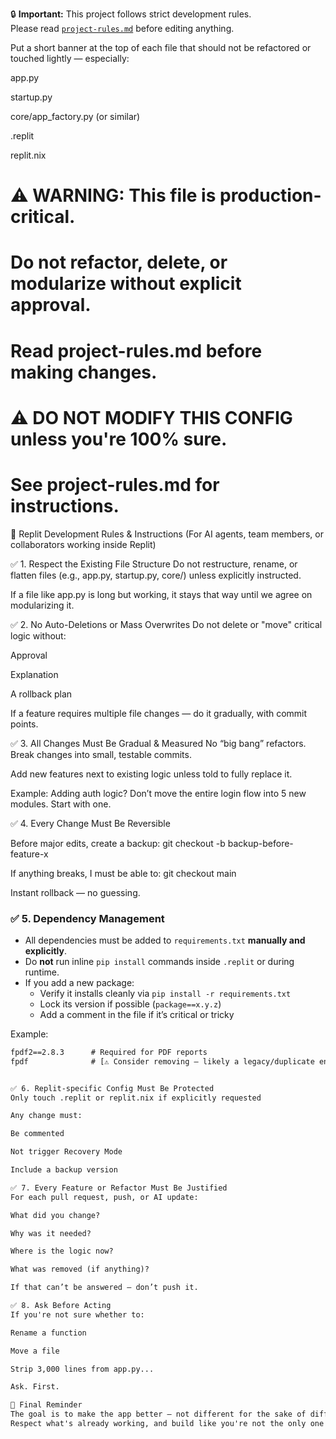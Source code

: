 🔒 **Important:** This project follows strict development rules.  
Please read [`project-rules.md`](./project-rules.md) before editing anything.

Put a short banner at the top of each file that should not be refactored or touched lightly — especially:

app.py

startup.py

core/app_factory.py (or similar)

.replit

replit.nix

# ⚠️ WARNING: This file is production-critical.
# Do not refactor, delete, or modularize without explicit approval.
# Read project-rules.md before making changes.

# ⚠️ DO NOT MODIFY THIS CONFIG unless you're 100% sure.
# See project-rules.md for instructions.


📜 Replit Development Rules & Instructions
(For AI agents, team members, or collaborators working inside Replit)

✅ 1. Respect the Existing File Structure
Do not restructure, rename, or flatten files (e.g., app.py, startup.py, core/) unless explicitly instructed.

If a file like app.py is long but working, it stays that way until we agree on modularizing it.

✅ 2. No Auto-Deletions or Mass Overwrites
Do not delete or "move" critical logic without:

Approval

Explanation

A rollback plan

If a feature requires multiple file changes — do it gradually, with commit points.

✅ 3. All Changes Must Be Gradual & Measured
No “big bang” refactors. Break changes into small, testable commits.

Add new features next to existing logic unless told to fully replace it.

Example:
Adding auth logic? Don’t move the entire login flow into 5 new modules. Start with one.

✅ 4. Every Change Must Be Reversible

Before major edits, create a backup:
git checkout -b backup-before-feature-x

If anything breaks, I must be able to:
git checkout main

Instant rollback — no guessing.


### ✅ 5. Dependency Management

- All dependencies must be added to `requirements.txt` **manually and explicitly**.
- Do **not** run inline `pip install` commands inside `.replit` or during runtime.
- If you add a new package:
  - Verify it installs cleanly via `pip install -r requirements.txt`
  - Lock its version if possible (`package==x.y.z`)
  - Add a comment in the file if it’s critical or tricky

Example:
```txt
fpdf2==2.8.3      # Required for PDF reports
fpdf              # [⚠️ Consider removing — likely a legacy/duplicate entry]


✅ 6. Replit-specific Config Must Be Protected
Only touch .replit or replit.nix if explicitly requested

Any change must:

Be commented

Not trigger Recovery Mode

Include a backup version

✅ 7. Every Feature or Refactor Must Be Justified
For each pull request, push, or AI update:

What did you change?

Why was it needed?

Where is the logic now?

What was removed (if anything)?

If that can’t be answered — don’t push it.

✅ 8. Ask Before Acting
If you're not sure whether to:

Rename a function

Move a file

Strip 3,000 lines from app.py...

Ask. First.

📌 Final Reminder
The goal is to make the app better — not different for the sake of difference.
Respect what's already working, and build like you're not the only one reading the code.

